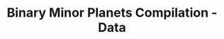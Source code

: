 ---
title: Binary Minor Planets Compilation - Data
permalink: /resource/binmp/data.html
layout: collection
dataset: urn-nasa-pds-ast_binary_parameters_compilation-data
tags: [physicalProperties]
---